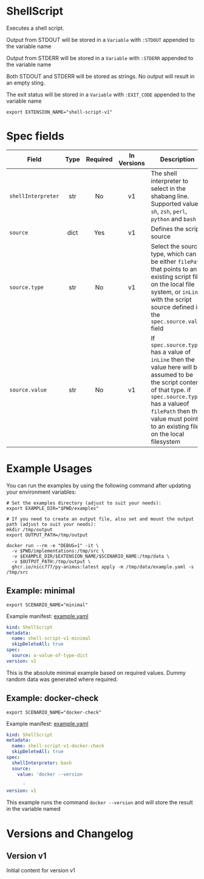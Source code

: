 # ShellScript

Executes a shell script.

Output from STDOUT will be stored in a `Variable` with `:STDOUT` appended to the 
variable name

Output from STDERR will be stored in a `Variable` with `:STDERR` appended to the
variable name

Both STDOUT and STDERR will be stored as strings. No output will result in an
empty sting.

The exit status will be stored in a `Variable` with `:EXIT_CODE` appended to the
variable name


```shell
export EXTENSION_NAME="shell-script-v1"
```

# Spec fields

| Field | Type    | Required | In Versions | Description  |
|-------|:-------:|:--------:|:-----------:|--------------|
| `shellInterpreter` | str | No | v1 | The shell interpreter to select in the shabang line. Supported values: `sh`, `zsh`, `perl`, `python` and `bash` |
| `source` | dict | Yes | v1 | Defines the script source |
| `source.type` | str | No | v1 | Select the source type, which can be either `filePath` that points to an existing script file on the local file system, or `inLine` with the script source defined in the `spec.source.value` field |
| `source.value` | str | No | v1 | If `spec.source.type` has a value of `inLine` then the value here will be assumed to be the script content of that type. if `spec.source.type` has a valueof `filePath` then this value must point to an existing file on the local filesystem |


# Example Usages

You can run the examples by using the following command after updating your environment variables:

```shell
# Set the examples directory (adjust to suit your needs):
export EXAMPLE_DIR="$PWD/examples"

# If you need to create an output file, also set and mount the output path (adjust to suit your needs):
mkdir /tmp/output
export OUTPUT_PATH=/tmp/output

docker run --rm -e "DEBUG=1" -it \
  -v $PWD/implementations:/tmp/src \
  -v $EXAMPLE_DIR/$EXTENSION_NAME/$SCENARIO_NAME:/tmp/data \
  -v $OUTPUT_PATH:/tmp/output \
  ghcr.io/nicc777/py-animus:latest apply -m /tmp/data/example.yaml -s /tmp/src
```



## Example: minimal

```shell
export SCENARIO_NAME="minimal"
```

Example manifest: [example.yaml](/media/nicc777/data/nicc777/git/Personal/GitHub/py-animus-extensions/examples/shell-script-v1/minimal/example.yaml)

```yaml
kind: ShellScript
metadata:
  name: shell-script-v1-minimal
  skipDeleteAll: true
spec:
  source: a-value-of-type-dict
version: v1

```

This is the absolute minimal example based on required values. Dummy random data was generated where required.

        

## Example: docker-check

```shell
export SCENARIO_NAME="docker-check"
```

Example manifest: [example.yaml](/media/nicc777/data/nicc777/git/Personal/GitHub/py-animus-extensions/examples/shell-script-v1/docker-check/example.yaml)

```yaml
kind: ShellScript
metadata:
  name: shell-script-v1-docker-check
  skipDeleteAll: true
spec:
  shellInterpreter: bash
  source:
    value: 'docker --version

      '
version: v1

```

This example runs the command `docker --version` and will store the result in the variable named

        

# Versions and Changelog

## Version v1

Initial content for version v1
